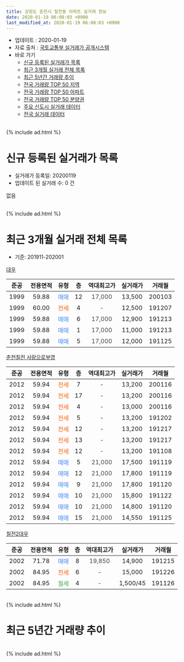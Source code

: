 ```yaml
---
title: 강원도 춘천시 칠전동 아파트 실거래 정보
date: 2020-01-19 06:08:03 +0900
last_modified_at: 2020-01-19 06:08:03 +0900
---
```


* 업데이트 : 2020-01-19
* 자료 출처 : [국토교통부 실거래가 공개시스템](http://rt.molit.go.kr)
* 바로 가기
    * [신규 등록된 실거래가 목록](#신규-등록된-실거래가-목록)
    * [최근 3개월 실거래 전체 목록](#최근-3개월-실거래-전체-목록)
    * [최근 5년간 거래량 추이](#최근-5년간-거래량-추이)
    * [전국 거래량 TOP 50 지역](https://apt-info.github.io/apt-trade-info/최근-3개월-전국에서-가장-거래가-많이-발생한-지역)
    * [전국 거래량 TOP 50 아파트](https://apt-info.github.io/apt-trade-info/최근-3개월-전국에서-가장-거래가-많이-발생한-아파트)
    * [전국 거래량 TOP 50 분양권](https://apt-info.github.io/apt-trade-info/최근-3개월-전국에서-가장-거래가-많이-발생한-분양권)
    * [주요 신도시 실거래 데이터](https://apt-info.github.io/apt-trade-info/주요-신도시)
    * [전국 실거래 데이터](https://apt-info.github.io/apt-trade-info/전국)
<br>
{% include ad.html %}
<br>

# 신규 등록된 실거래가 목록
* 실거래가 등록일: 20200119
* 업데이트 된 실거래 수: 0 건

없음

<br>
{% include ad.html %}
<br>

# 최근 3개월 실거래 전체 목록
* 기준: 201911-202001


[대우](https://search.naver.com/search.naver?query=%EA%B0%95%EC%9B%90%EB%8F%84+%EC%B6%98%EC%B2%9C%EC%8B%9C+%EC%B9%A0%EC%A0%84%EB%8F%99+%EB%8C%80%EC%9A%B0)

|준공|전용면적|유형|층|역대최고가|실거래가|거래월|
|:---:|:---:|:---:|:---:|:---:|:---:|:---:|
|1999|59.88|<span style="color:#4285f3">매매</span>|12|<span style="color:#444444">17,000</span>|13,500|200103|
|1999|60.00|<span style="color:#ff5a00">전세</span>|4|<span style="color:#444444">-</span>|12,500|191207|
|1999|59.88|<span style="color:#4285f3">매매</span>|6|<span style="color:#444444">17,000</span>|12,900|191213|
|1999|59.88|<span style="color:#4285f3">매매</span>|1|<span style="color:#444444">17,000</span>|11,000|191213|
|1999|59.88|<span style="color:#4285f3">매매</span>|5|<span style="color:#444444">17,000</span>|12,000|191125|

[춘천칠전 사랑으로부영](https://search.naver.com/search.naver?query=%EA%B0%95%EC%9B%90%EB%8F%84+%EC%B6%98%EC%B2%9C%EC%8B%9C+%EC%B9%A0%EC%A0%84%EB%8F%99+%EC%B6%98%EC%B2%9C%EC%B9%A0%EC%A0%84+%EC%82%AC%EB%9E%91%EC%9C%BC%EB%A1%9C%EB%B6%80%EC%98%81)

|준공|전용면적|유형|층|역대최고가|실거래가|거래월|
|:---:|:---:|:---:|:---:|:---:|:---:|:---:|
|2012|59.94|<span style="color:#ff5a00">전세</span>|7|<span style="color:#444444">-</span>|13,200|200116|
|2012|59.94|<span style="color:#ff5a00">전세</span>|17|<span style="color:#444444">-</span>|13,200|200116|
|2012|59.94|<span style="color:#ff5a00">전세</span>|4|<span style="color:#444444">-</span>|13,000|200116|
|2012|59.94|<span style="color:#ff5a00">전세</span>|5|<span style="color:#444444">-</span>|13,200|191202|
|2012|59.94|<span style="color:#ff5a00">전세</span>|12|<span style="color:#444444">-</span>|13,200|191217|
|2012|59.94|<span style="color:#ff5a00">전세</span>|13|<span style="color:#444444">-</span>|13,200|191217|
|2012|59.94|<span style="color:#ff5a00">전세</span>|12|<span style="color:#444444">-</span>|13,200|191108|
|2012|59.94|<span style="color:#4285f3">매매</span>|5|<span style="color:#444444">21,000</span>|17,500|191119|
|2012|59.94|<span style="color:#4285f3">매매</span>|12|<span style="color:#444444">21,000</span>|17,800|191119|
|2012|59.94|<span style="color:#4285f3">매매</span>|9|<span style="color:#444444">21,000</span>|17,800|191120|
|2012|59.94|<span style="color:#4285f3">매매</span>|10|<span style="color:#444444">21,000</span>|15,800|191122|
|2012|59.94|<span style="color:#4285f3">매매</span>|10|<span style="color:#444444">21,000</span>|14,800|191120|
|2012|59.94|<span style="color:#4285f3">매매</span>|15|<span style="color:#444444">21,000</span>|14,550|191125|

[칠전2대우](https://search.naver.com/search.naver?query=%EA%B0%95%EC%9B%90%EB%8F%84+%EC%B6%98%EC%B2%9C%EC%8B%9C+%EC%B9%A0%EC%A0%84%EB%8F%99+%EC%B9%A0%EC%A0%842%EB%8C%80%EC%9A%B0)

|준공|전용면적|유형|층|역대최고가|실거래가|거래월|
|:---:|:---:|:---:|:---:|:---:|:---:|:---:|
|2002|71.78|<span style="color:#4285f3">매매</span>|8|<span style="color:#444444">19,850</span>|14,900|191215|
|2002|84.95|<span style="color:#ff5a00">전세</span>|6|<span style="color:#444444">-</span>|15,000|191226|
|2002|84.95|<span style="color:#34a853">월세</span>|4|<span style="color:#444444">-</span>|1,500/45|191126|


<br>
{% include ad.html %}
<br>

# 최근 5년간 거래량 추이


<div style="width:100%;">
    <canvas id="deal_progress" height="200"></canvas>
</div>

<script>
new Chart(document.getElementById("deal_progress"), {
    type: 'line',
    data: {
        labels: ['201501','201502','201503','201504','201505','201506','201507','201508','201509','201510','201511','201512','201601','201602','201603','201604','201605','201606','201607','201608','201609','201610','201611','201612','201701','201702','201703','201704','201705','201706','201707','201708','201709','201710','201711','201712','201801','201802','201803','201804','201805','201806','201807','201808','201809','201810','201811','201812','201901','201902','201903','201904','201905','201906','201907','201908','201909','201910','201911','201912','202001'],
        datasets: [{
            label: '매매',
            pointRadius: 1,
            data: [6, 11, 14, 17, 16, 16, 11, 8, 8, 21, 6, 9, 6, 15, 10, 11, 18, 8, 9, 8, 6, 7, 22, 7, 7, 11, 5, 8, 6, 5, 9, 8, 1, 5, 3, 7, 8, 7, 3, 4, 3, 4, 6, 6, 5, 4, 2, 7, 3, 0, 2, 4, 2, 4, 2, 5, 2, 3, 7, 3, 1],
            borderColor: "rgba(255, 201, 14, 1)",
            backgroundColor: "rgba(255, 201, 14, 0.5)",
            fill: false,
            lineTension: 0
        },{
            label: '전월세',
            pointRadius: 1,
            data: [17, 9, 9, 5, 5, 8, 6, 5, 3, 13, 12, 9, 9, 7, 9, 11, 7, 5, 3, 4, 6, 4, 7, 12, 8, 7, 2, 6, 5, 4, 3, 9, 9, 6, 8, 14, 11, 13, 10, 13, 6, 5, 8, 1, 5, 6, 6, 5, 12, 7, 1, 4, 6, 2, 8, 7, 7, 10, 2, 5, 3],
            borderColor: "rgba(0, 141, 185, 1)",
            backgroundColor: "rgba(0, 141, 185, 0.5)",
            fill: false,
            lineTension: 0
        }
        ]
    },
    options: {
        responsive: true,
        title: {
            display: false
        },
        tooltips: {
            mode: 'index',
            intersect: false
        },
        hover: {
            mode: 'nearest',
            intersect: true
        },
        scales: {
            xAxes: [{
                display: true,
                scaleLabel: {
                    display: true,
                    labelString: '년/월'
                }
            }],
            yAxes: [{
                display: true,
                ticks: {
                    suggestedMin: 0,
                },
                scaleLabel: {
                    display: true,
                    labelString: '실거래 수'
                }
            }]
        }
    }
});

</script>


<br>
{% include ad.html %}
<br>

